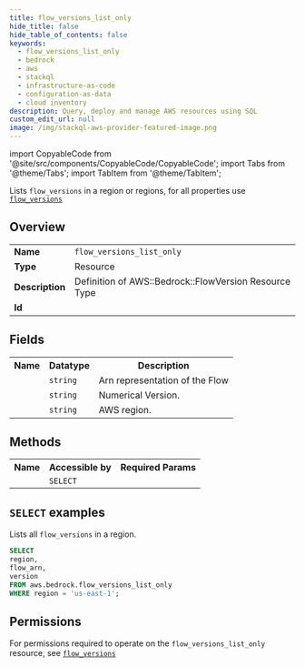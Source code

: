 ```yaml
---
title: flow_versions_list_only
hide_title: false
hide_table_of_contents: false
keywords:
  - flow_versions_list_only
  - bedrock
  - aws
  - stackql
  - infrastructure-as-code
  - configuration-as-data
  - cloud inventory
description: Query, deploy and manage AWS resources using SQL
custom_edit_url: null
image: /img/stackql-aws-provider-featured-image.png
---
```


import CopyableCode from '@site/src/components/CopyableCode/CopyableCode';
import Tabs from '@theme/Tabs';
import TabItem from '@theme/TabItem';

Lists <code>flow_versions</code> in a region or regions, for all properties use <a href="/services/serviceName/flow_versions/"><code>flow_versions</code></a>

## Overview
<table>
<tbody>
<tr><td><b>Name</b></td><td><code>flow_versions_list_only</code></td></tr>
<tr><td><b>Type</b></td><td>Resource</td></tr>
<tr><td><b>Description</b></td><td>Definition of AWS::Bedrock::FlowVersion Resource Type</td></tr>
<tr><td><b>Id</b></td><td><CopyableCode code="aws.bedrock.flow_versions_list_only" /></td></tr>
</tbody>
</table>

## Fields
<table>
<tbody>
<tr><th>Name</th><th>Datatype</th><th>Description</th></tr><tr><td><CopyableCode code="flow_arn" /></td><td><code>string</code></td><td>Arn representation of the Flow</td></tr>
<tr><td><CopyableCode code="version" /></td><td><code>string</code></td><td>Numerical Version.</td></tr>
<tr><td><CopyableCode code="region" /></td><td><code>string</code></td><td>AWS region.</td></tr>
</tbody>
</table>

## Methods

<table>
<tbody>
  <tr>
    <th>Name</th>
    <th>Accessible by</th>
    <th>Required Params</th>
  </tr>
  <tr>
    <td><CopyableCode code="list_resources" /></td>
    <td><code>SELECT</code></td>
    <td><CopyableCode code="region" /></td>
  </tr>
</tbody>
</table>

## `SELECT` examples
Lists all <code>flow_versions</code> in a region.
```sql
SELECT
region,
flow_arn,
version
FROM aws.bedrock.flow_versions_list_only
WHERE region = 'us-east-1';
```


## Permissions

For permissions required to operate on the <code>flow_versions_list_only</code> resource, see <a href="/services/bedrock/flow_versions/#permissions"><code>flow_versions</code></a>


